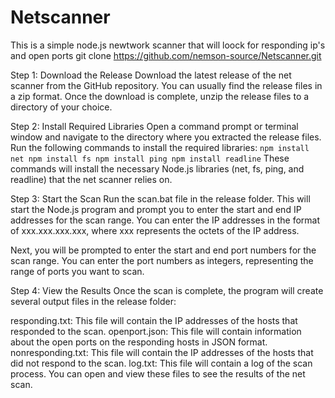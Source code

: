 # Netscanner
This is a simple node.js newtwork scanner that will loock for responding ip's and open ports
git clone https://github.com/nemson-source/Netscanner.git

Step 1: Download the Release
Download the latest release of the net scanner from the GitHub repository. You can usually find the release files in a zip format. Once the download is complete, unzip the release files to a directory of your choice.

Step 2: Install Required Libraries
Open a command prompt or terminal window and navigate to the directory where you extracted the release files. Run the following commands to install the required libraries: ``
npm install net
npm install fs
npm install ping
npm install readline
``
These commands will install the necessary Node.js libraries (net, fs, ping, and readline) that the net scanner relies on.

Step 3: Start the Scan
Run the scan.bat file in the release folder. This will start the Node.js program and prompt you to enter the start and end IP addresses for the scan range. You can enter the IP addresses in the format of xxx.xxx.xxx.xxx, where xxx represents the octets of the IP address.

Next, you will be prompted to enter the start and end port numbers for the scan range. You can enter the port numbers as integers, representing the range of ports you want to scan.

Step 4: View the Results
Once the scan is complete, the program will create several output files in the release folder:

responding.txt: This file will contain the IP addresses of the hosts that responded to the scan.
openport.json: This file will contain information about the open ports on the responding hosts in JSON format.
nonresponding.txt: This file will contain the IP addresses of the hosts that did not respond to the scan.
log.txt: This file will contain a log of the scan process.
You can open and view these files to see the results of the net scan.
